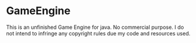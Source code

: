 # GameEngine

This is an unfinished Game Engine for java. No commercial purpose. I do not intend to infringe any copyright rules due my code and resources used.
